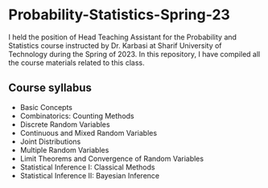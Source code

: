 # Probability-Statistics-Spring-23
I held the position of Head Teaching Assistant for the Probability and Statistics course instructed by Dr. Karbasi at Sharif University of Technology during the Spring of 2023. In this repository, I have compiled all the course materials related to this class.

## Course syllabus
- Basic Concepts
- Combinatorics: Counting Methods
- Discrete Random Variables
- Continuous and Mixed Random Variables
- Joint Distributions
- Multiple Random Variables
- Limit Theorems and Convergence of Random Variables
- Statistical Inference I: Classical Methods
- Statistical Inference II: Bayesian Inference
